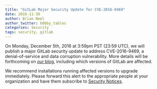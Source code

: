 ```yaml
---
title: "GitLab Major Security Update for CVE-2016-9469"
date: 2016-11-30
author: Brian Neel
author_twitter: b0bby_tables
categories: Security
tags: security, gitlab
---
```


On Monday, December 5th, 2016 at 3:59pm PST (23:59 UTC), we will publish a major
GitLab security update to address CVE-2016-9469, a denial-of-service and data
corruption vulnerability. More details will be forthcoming on [our blog], 
including which versions of GitLab are affected.

We recommend installations running affected versions to upgrade
immediately. Please forward this alert to the appropriate people at your
organization and have them subscribe to [Security Notices].

[our blog]: https://about.gitlab.com/blog
[Security Notices]: https://about.gitlab.com/contact/

<!-- more -->
